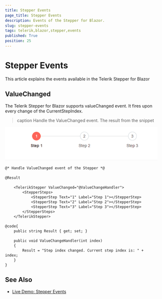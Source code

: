 ```yaml
---
title: Stepper Events
page_title: Stepper Events
description: Events of the Stepper for Blazor.
slug: stepper-events
tags: telerik,blazor,stepper,events
published: True
position: 25
---
```


# Stepper Events

This article explains the events available in the Telerik Stepper for Blazor


## ValueChanged

The Telerik Stepper for Blazor supports valueChanged event. It fires upon every change of the CurrentStepIndex.

>caption Handle the ValueChanged event. The result from the snippet

![ValueChanged example](images/value-changed-example.gif)

````CSHTML
@* Handle ValueChanged event of the Stepper *@

@Result

    <TelerikStepper ValueChanged="@ValueChangeHandler">
        <StepperSteps>
            <StepperStep Text="1" Label="Step 1"></StepperStep>
            <StepperStep Text="2" Label="Step 2"></StepperStep>
            <StepperStep Text="3" Label="Step 3"></StepperStep>
        </StepperSteps>
    </TelerikStepper>

@code{
    public string Result { get; set; }

    public void ValueChangeHandler(int index)
    {
        Result = "Step index changed. Current step index is: " + index;
    }
}
````

## See Also

  * [Live Demo: Stepper Events](https://demos.telerik.com/blazor-ui/stepper/events)